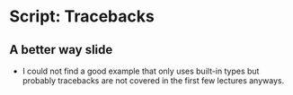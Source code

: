 # Script: Tracebacks

## A better way slide

- I could not find a good example that only uses built-in types but probably tracebacks
  are not covered in the first few lectures anyways.
